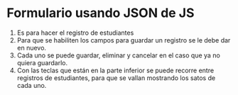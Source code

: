 # Formulario usando JSON de JS
1. Es para hacer el registro de estudiantes
2. Para que se habiliten los campos para guardar un registro se le debe dar en nuevo.
3. Cada uno se puede guardar,  eliminar y cancelar en el caso que ya no quiera guardarlo.
4. Con las teclas que están en la parte inferior se puede recorre entre registros de estudiantes, para que se vallan mostrando los satos de cada uno. 
